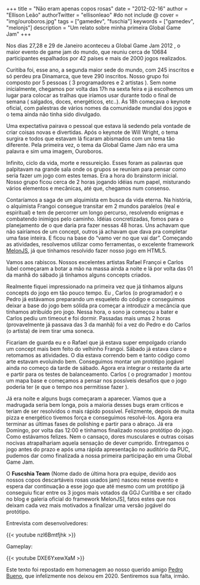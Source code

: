 +++
title = "Não eram apenas copos rosas"
date = "2012-02-16"
author = "Ellison Leão"
authorTwitter = "ellisonleao" #do not include @
cover = "img/ouroboros.jpg"
tags = ["gamedev", "fuschia"]
keywords = ["gamedev", "melonjs"]
description = "Um relato sobre minha primeira Global Game Jam"
+++

Nos dias 27,28 e 29 de Janeiro aconteceu a Global Game Jam 2012 , o maior evento de game jam do mundo, que reuniu cerca de 10684 participantes espalhados por 42 países e mais de 2000 jogos realizados.

Curitiba foi, esse ano, a segunda maior sede do mundo, com 245 inscritos e só perdeu pra Dinamarca, que teve 290 inscritos. Nosso grupo foi composto por 5 pessoas ( 3 programadores e 2 artistas ). Sem nome inicialmente, chegamos por volta das 17h na sexta feira e já escolhemos um lugar para colocar as tralhas que iríamos usar durante todo o final de semana ( salgados, doces, energéticos, etc..). Às 18h começava o keynote oficial, com palestras de vários nomes da comunidade mundial dos jogos e o tema ainda não tinha sido divulgado.

Uma expectativa pairava o pessoal que estava lá sedendo pela vontade de criar coisas novas e divertidas. Após o keynote de Will Wright, o tema surgira e todos que estavam lá ficaram abismados com um tema tão diferente. Pela primeira vez, o tema da Global Game Jam não era uma palavra e sim uma imagem, Ouroboros.

Infinito, ciclo da vida, morte e ressureição. Esses foram as palavras que palpitavam na grande sala onde os grupos se reuniam para pensar como seria fazer um jogo com estes temas. Era a hora do brainstorm inicial. Nosso grupo ficou cerca de 2 horas jogando idéias num papel, misturando vários elementos e mecânicas, até que, chegamos num  consenso.

Contaríamos a saga de um alquimista em busca da vida eterna. Na história, o alquimista Frangoi consegue transitar em 2 mundos paralelos (real e espiritual) e tem de percorrer um longo percurso, resolvendo enigmas e combatendo inimigos pelo caminho. Idéias concretizadas, fomos para o planejamento de o que daria pra fazer nessas 48 horas. Uns achavam que não sairíamos de um concept, outros já achavam que dava pra completar uma fase inteira. E ficou na base do “vamo ver no que vai dar”. Começando as atividades, resolvemos utilizar como ferramentas, o excelente framework [MelonJS](https://melonjs.org), já que tínhamos resolvido fazer nosso jogo em HTML5.

Vamos aos rabiscos. Nossos excelentes artistas Rafael Françoi e Carlos Iubel começaram a botar a mão na massa ainda a noite e lá por volta das 01 da manhã do sábado já tinhamos alguns concepts criados.

Realmente fiquei impressionado na primeira vez que já tínhamos alguns concepts do jogo em tão pouco tempo. Eu , Carlos (o programador) e o Pedro já estávamos preparando um esqueleto do código e conseguimos deixar a base do jogo bem sólida pra começar a introduzir a mecância que tínhamos atribuído pro jogo. Nessa hora, o sono ja começou a bater e Carlos pediu um timeout e foi dormir. Passadas mais umas 2 horas (provavelmente já passava das 3 da manhã) foi a vez do Pedro e do Carlos (o artista) de irem tirar uma soneca.

Ficariam de guarda eu e o Rafael que já estava super empolgado criando um concept mais bem feito do velhinho Frangoi. Sábado já estava claro e retomamos as atividades. O dia estava correndo bem e tanto código como arte estavam evoluíndo bem. Conseguimos montar um protótipo jogável ainda no começo da tarde de sábado. Agora era integrar o restante da arte e partir para os testes de balanceamento. Carlos ( o programador ) montou um mapa base e começamos a pensar nos possíveis desafios que o jogo poderia ter (e que o tempo nos permitisse fazer ).

Já era noite e alguns bugs começaram a aparecer. Víamos que a madrugada seria bem longa, pois a maioria desses bugs eram críticos e teriam de ser resolvidos o mais rápido possível. Felizmente, depois de muita pizza e energético tivemos força e conseguimos resolvê-los. Agora era terminar as últimas fases de polishing e partir para o abraço. Já era Domingo, por volta das 12:00 e tínhamos finalizado nosso protótipo do jogo. Como estávamos felizes. Nem o cansaço, dores musculares e outras coisas nocivas atrapalhariam aquela sensação de dever cumprido. Entregamos o jogo antes do prazo e após uma rápida apresentação no auditório da PUC, pudemos dar como finalizada a nossa primeira participação em uma Global Game Jam.

O **Fuscshia Team** (Nome dado de última hora pra equipe, devido aos nossos copos descartáveis rosas usados jam) nasceu nesse evento e espera dar continuação a esse jogo que até mesmo com um protótipo já conseguiu ficar entre os 3 jogos mais votados da GGJ Curitiba e ser citado no blog e galeria oficial do framework MelonJS], fatos estes que nos deixam cada vez mais motivados a finalizar uma versão jogável do protótipo.


Entrevista com desenvolvedores:

{{< youtube nzl6Bmtfjhk >}}


Gameplay:

{{< youtube DXE6YxewXaM >}}


Este texto foi repostado em homenagem ao nosso querido amigo [Pedro Bueno](https://www.instagram.com/ph_bueno/), que infelizmente nos deixou em 2020. Sentiremos sua falta, irmão.
